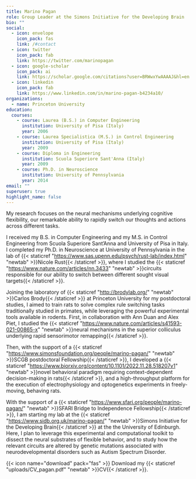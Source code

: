 ```yaml
---
title: Marino Pagan
role: Group Leader at the Simons Initiative for the Developing Brain
bio: ""
social:
  - icon: envelope
    icon_pack: fas
    link: /#contact
  - icon: twitter
    icon_pack: fab
    link: https://twitter.com/marinopagan
  - icon: google-scholar
    icon_pack: ai
    link: https://scholar.google.com/citations?user=BRWwxYwAAAAJ&hl=en
  - icon: linkedin
    icon_pack: fab
    link: https://www.linkedin.com/in/marino-pagan-b4234a10/
organizations:
  - name: Princeton University
education:
  courses:
    - course: Laurea (B.S.) in Computer Engineering
      institution: University of Pisa (Italy)
      year: 2006
    - course: Laurea Specialistica (M.S.) in Control Engineering
      institution: University of Pisa (Italy)
      year: 2009
    - course: Diploma in Engineering
      institution: Scuola Superiore Sant'Anna (Italy)
      year: 2009
    - course: Ph.D. in Neuroscience
      institution: University of Pennsylvania
      year: 2014
email: ""
superuser: true
highlight_name: false
---
```

My research focuses on the neural mechanisms underlying cognitive flexibility, our remarkable ability to rapidly switch our thoughts and actions across different tasks.

I received my B.S. in Computer Engineering and my M.S. in Control Engineering from Scuola Superiore Sant’Anna and University of Pisa in Italy. I completed my Ph.D. in Neuroscience at University of Pennsylvania in the lab of {{< staticref "https://www.sas.upenn.edu/psych/rust-lab/index.html" "newtab" >}}Nicole Rust{{< /staticref >}}, where I studied the {{< staticref "https://www.nature.com/articles/nn.3433" "newtab" >}}circuits responsible for our ability to switch between different sought visual targets{{< /staticref >}}.

Joining the laboratory of {{< staticref "http://brodylab.org/" "newtab" >}}Carlos Brody{{< /staticref >}} at Princeton University for my postdoctoral studies, I aimed to train rats to solve complex rule switching tasks traditionally studied in primates, while leveraging the powerful experimental tools available in rodents. First, in collaboration with Ann Duan and Alex Piet, I studied the {{< staticref "https://www.nature.com/articles/s41593-021-00865-x" "newtab" >}}neural mechanisms in the superior colliculus underlying rapid sensorimotor remapping{{< /staticref >}}.

Then, with the support of a {{< staticref "https://www.simonsfoundation.org/people/marino-pagan/" "newtab" >}}SCGB postdoctoral Fellowship{{< /staticref >}}, I developed a {{< staticref "https://www.biorxiv.org/content/10.1101/2022.11.28.518207v1" "newtab" >}}novel behavioral paradigm requiring context-dependent decision-making in rats{{< /staticref >}}, and a high-throughput platform for the execution of electrophysiology and optogenetics experiments in freely-moving, behaving rats. 

With the support of a {{< staticref "https://www.sfari.org/people/marino-pagan/" "newtab" >}}SFARI Bridge to Independence Fellowship{{< /staticref >}}, I am starting my lab at the {{< staticref "https://www.sidb.org.uk/marino-pagan/" "newtab" >}}Simons Initiative for the Developing Brain{{< /staticref >}} at the the University of Edinburgh. Here, I plan to leverage this experimental and computational toolkit to dissect the neural substrates of flexible behavior, and to study how the relevant circuits are altered by genetic mutations associated with neurodevelopmental disorders such as Autism Spectrum Disorder.


{{< icon name="download" pack="fas" >}} Download my {{< staticref "uploads/CV_pagan.pdf" "newtab" >}}CV{{< /staticref >}}.
